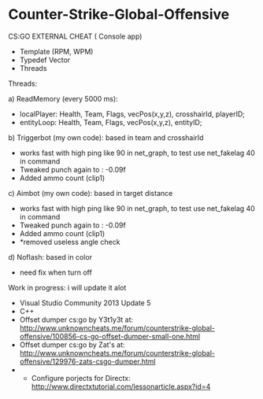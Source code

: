 # Counter-Strike-Global-Offensive

CS:GO EXTERNAL CHEAT ( Console app)

* Template (RPM, WPM)
* Typedef Vector
* Threads


Threads:

a) ReadMemory (every 5000 ms):  
* localPlayer: Health, Team, Flags, vecPos(x,y,z), crosshairId, playerID;
* entityLoop: Health, Team, Flags, vecPos(x,y,z), entityID;

b) Triggerbot (my own code):  based in team and crosshairId
* works fast with high ping like 90 in net_graph, to test use net_fakelag 40 in command
* Tweaked punch again to : -0.09f
* Added ammo count (clip1)

c) Aimbot (my own code): based in target distance
* works fast with high ping like 90 in net_graph, to test use net_fakelag 40 in command
* Tweaked punch again to : -0.09f
* Added ammo count (clip1)
* *removed useless angle check

d) Noflash: based in color
* need fix when turn off

Work in progress: i will update it alot

* Visual Studio Community 2013 Update 5
* C++
* Offset dumper cs:go by Y3t1y3t at: http://www.unknowncheats.me/forum/counterstrike-global-offensive/100856-cs-go-offset-dumper-small-one.html
* Offset dumper cs:go by Zat's at: http://www.unknowncheats.me/forum/counterstrike-global-offensive/129976-zats-csgo-dumper.html
* * Configure porjects for Directx: http://www.directxtutorial.com/lessonarticle.aspx?id=4
